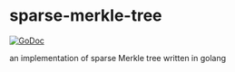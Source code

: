 # sparse-merkle-tree

[![GoDoc](https://godoc.org/github.com/m0t0k1ch1/sparse-merkle-tree?status.svg)](https://godoc.org/github.com/m0t0k1ch1/sparse-merkle-tree)

an implementation of sparse Merkle tree written in golang
